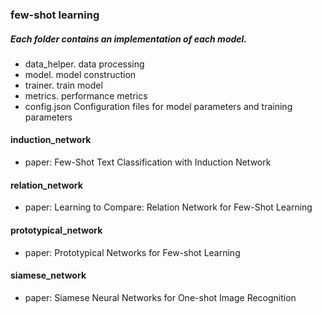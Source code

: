 ### few-shot learning
##### Each folder contains an implementation of each model.
* data_helper. data processing
* model. model construction
* trainer. train model
* metrics. performance metrics
* config.json  Configuration files for model parameters and training parameters

#### induction_network
* paper: Few-Shot Text Classification with Induction Network

#### relation_network
* paper: Learning to Compare: Relation Network for Few-Shot Learning

#### prototypical_network
* paper: Prototypical Networks for Few-shot Learning

#### siamese_network
* paper: Siamese Neural Networks for One-shot Image Recognition 